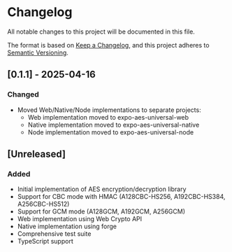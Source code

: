 # Changelog

All notable changes to this project will be documented in this file.

The format is based on [Keep a Changelog](https://keepachangelog.com/en/1.0.0/),
and this project adheres to [Semantic Versioning](https://semver.org/spec/v2.0.0.html).

## [0.1.1] - 2025-04-16

### Changed

- Moved Web/Native/Node implementations to separate projects:
  - Web implementation moved to expo-aes-universal-web
  - Native implementation moved to expo-aes-universal-native
  - Node implementation moved to expo-aes-universal-node

## [Unreleased]

### Added

- Initial implementation of AES encryption/decryption library
- Support for CBC mode with HMAC (A128CBC-HS256, A192CBC-HS384, A256CBC-HS512)
- Support for GCM mode (A128GCM, A192GCM, A256GCM)
- Web implementation using Web Crypto API
- Native implementation using forge
- Comprehensive test suite
- TypeScript support
